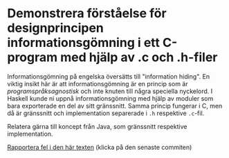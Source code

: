 # Demonstrera förståelse för designprincipen informationsgömning i ett C-program med hjälp av .c och .h-filer

Informationsgömning på engelska översätts till "information
hiding". En viktig insikt här är att informationsgömning är en
princip som är *programspråksagnostisk* och inte knuten till några
speciella nyckelord. I Haskell kunde ni uppnå informationsgömning
med hjälp av moduler som bara exporterade en del av sitt
gränssnitt. Samma princip fungerar i C, men då är gränssnitt och
implementation separerade i `.h` respektive `.c`-fil.

Relatera gärna till koncept från Java, som gränssnitt respektive
implementation.

[Rapportera fel i den här texten](https://github.com/IOOPM-UU/achievements/commits/master/A3.md) (klicka på den senaste commiten)